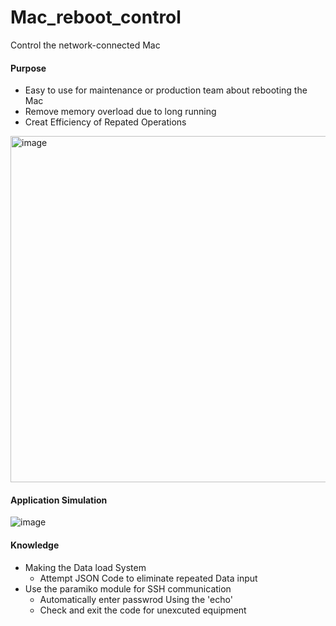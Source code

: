 # Mac_reboot_control
Control the network-connected Mac

#### Purpose
- Easy to use for maintenance or production team about rebooting the Mac
- Remove memory overload due to long running
- Creat Efficiency of Repated Operations
<img width="554" alt="image" src="https://github.com/user-attachments/assets/74f9786e-ae1b-418f-b7f7-cb8d6aea48eb">

#### Application Simulation
![image](https://github.com/user-attachments/assets/be1be570-6929-4a30-ac55-198fb3e86469)

#### Knowledge
- Making the Data load System
  - Attempt JSON Code to eliminate repeated Data input
- Use the paramiko module for SSH communication
  - Automatically enter passwrod Using the 'echo'
  - Check and exit the code for unexcuted equipment
